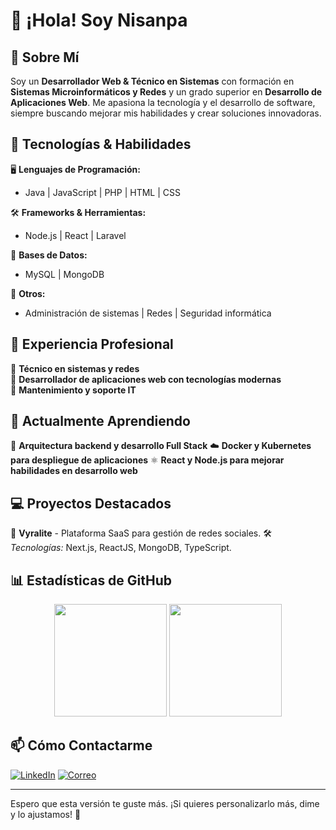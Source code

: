 # 👋 ¡Hola! Soy Nisanpa

## 🚀 Sobre Mí

Soy un **Desarrollador Web & Técnico en Sistemas** con formación en **Sistemas Microinformáticos y Redes** y un grado superior en **Desarrollo de Aplicaciones Web**. Me apasiona la tecnología y el desarrollo de software, siempre buscando mejorar mis habilidades y crear soluciones innovadoras.

## 🔧 Tecnologías & Habilidades

🖥️ **Lenguajes de Programación:**
- Java | JavaScript | PHP | HTML | CSS

🛠️ **Frameworks & Herramientas:**
- Node.js | React | Laravel

💾 **Bases de Datos:**
- MySQL | MongoDB

🔐 **Otros:**
- Administración de sistemas | Redes | Seguridad informática

## 💼 Experiencia Profesional

📌 **Técnico en sistemas y redes**  
📌 **Desarrollador de aplicaciones web con tecnologías modernas**  
📌 **Mantenimiento y soporte IT**

## 🌱 Actualmente Aprendiendo

🚀 **Arquitectura backend y desarrollo Full Stack**
☁️ **Docker y Kubernetes para despliegue de aplicaciones**
⚛️ **React y Node.js para mejorar habilidades en desarrollo web**

## 💻 Proyectos Destacados

🔹 **Vyralite** - Plataforma SaaS para gestión de redes sociales.
🛠️ _Tecnologías:_ Next.js, ReactJS, MongoDB, TypeScript.

## 📊 Estadísticas de GitHub

<div align="center">
  <img src="https://github-readme-stats.vercel.app/api?username=nisanpa04&show_icons=true&theme=radical" height="180px" />
  <img src="https://github-readme-stats.vercel.app/api/top-langs/?username=nisanpa04&layout=compact&theme=radical" height="180px" />  
</div>

## 📫 Cómo Contactarme

[![LinkedIn](https://img.shields.io/badge/LinkedIn-0077B5?style=flat-square&logo=linkedin&logoColor=white)](https://https:/www.linkedin.com/in/nicolas-sanchez-palomo-aa6172279/)
[![Correo](https://img.shields.io/badge/Email-D14836?style=flat-square&logo=gmail&logoColor=white)](mailto:nicolas.sanchez.palomo@gmail.com)

---

Espero que esta versión te guste más. ¡Si quieres personalizarlo más, dime y lo ajustamos! 🚀

